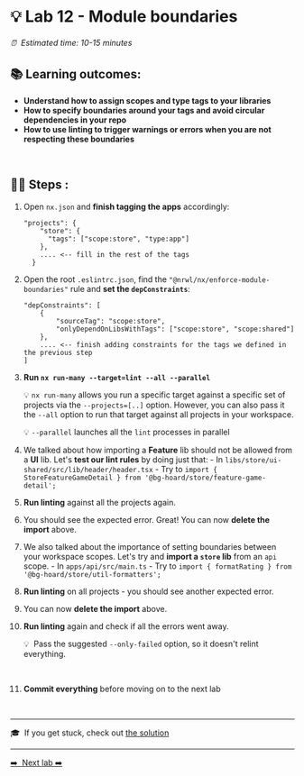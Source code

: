 # 💡 Lab 12 - Module boundaries

###### ⏰ &nbsp;Estimated time: 10-15 minutes

## 📚 Learning outcomes:

- **Understand how to assign scopes and type tags to your libraries**
- **How to specify boundaries around your tags and avoid circular dependencies in your repo**
- **How to use linting to trigger warnings or errors when you are not respecting these boundaries**
<br />

## 🏋️‍♀️ Steps :

1. Open `nx.json` and **finish tagging the apps** accordingly:

   ```
   "projects": {
       "store": {
         "tags": ["scope:store", "type:app"]
       },
       .... <-- fill in the rest of the tags
     }
   ```

2. Open the root `.eslintrc.json`, find the `"@nrwl/nx/enforce-module-boundaries"` rule and **set the `depConstraints`**:

   ```
   "depConstraints": [
       {
           "sourceTag": "scope:store",
           "onlyDependOnLibsWithTags": ["scope:store", "scope:shared"]
       },
       .... <-- finish adding constraints for the tags we defined in the previous step
   ]
   ```

3. **Run `nx run-many --target=lint --all --parallel`**

   💡 `nx run-many` allows you run a specific target against a specific set of projects
   via the `--projects=[..]` option. However, you can also pass it the `--all` option
   to run that target against all projects in your workspace.

   💡 `--parallel` launches all the `lint` processes in parallel
   <br />

4. We talked about how importing a **Feature** lib should not be allowed from a
   **UI** lib. Let's **test our lint rules** by doing just that: - In `libs/store/ui-shared/src/lib/header/header.tsx` - Try to `import { StoreFeatureGameDetail } from '@bg-hoard/store/feature-game-detail';`
   <br />

5. **Run linting** against all the projects again.
   <br />

6. You should see the expected error. Great! You can now **delete the import** above.
   <br />

7. We also talked about the importance of setting boundaries between your workspace scopes. Let's try and **import a `store` lib** from an `api` scope. - In `apps/api/src/main.ts` - Try to `import { formatRating } from '@bg-hoard/store/util-formatters';`
   <br />

8. **Run linting** on all projects - you should see another expected error.
   <br />

9. You can now **delete the import** above.
   <br />

10. **Run linting** again and check if all the errors went away.

    💡&nbsp;&nbsp;Pass the suggested `--only-failed` option, so it doesn't relint everything.
   <br />

11. **Commit everything** before moving on to the next lab
  <br />

---

🎓&nbsp;&nbsp;If you get stuck, check out [the solution](SOLUTION.md)

---

[➡️ &nbsp;Next lab ➡️](../lab13/LAB.md)
